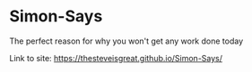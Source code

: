 # Simon-Says
The perfect reason for why you won't get any work done today

Link to site: https://thesteveisgreat.github.io/Simon-Says/
